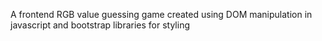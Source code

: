 A frontend RGB value guessing game created using DOM manipulation in javascript and bootstrap libraries for styling